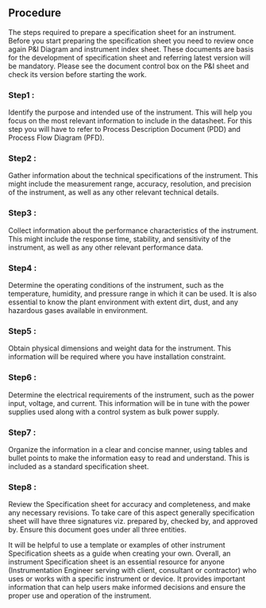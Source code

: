 ## Procedure

 The steps required to prepare a specification sheet for an instrument. Before you start preparing the specification sheet you need to review once again
 P&I Diagram and instrument index sheet. These documents are basis for the development of specification sheet and referring latest version will be mandatory. 
 Please see the document control box on the P&I sheet and check its version before starting the work. 
 
### Step1 : 
Identify the purpose and intended use of the instrument. This will help you focus on the most relevant information to include in the datasheet. 
For this step you will have to refer to Process Description Document (PDD) and Process Flow Diagram (PFD).

### Step2 :
Gather information about the technical specifications of the instrument. This might include the measurement range, accuracy, resolution, and precision
 of the instrument, as well as any other relevant technical details.
 
### Step3 : 
Collect information about the performance characteristics of the instrument. This might include the response time, stability, and sensitivity
 of the instrument, as well as any other relevant performance data.
 
### Step4 :
Determine the operating conditions of the instrument, such as the temperature, humidity, and pressure range in which it can be used.
 It is also essential to know the plant environment with extent dirt, dust, and any hazardous gases available in environment.
 
### Step5 :  
Obtain physical dimensions and weight data for the instrument. This information will be required where you have installation constraint.

### Step6 : 
Determine the electrical requirements of the instrument, such as the power input, voltage, and current. This information will be in tune
 with the power supplies used along with a control system as bulk power supply.
 
### Step7 : 
Organize the information in a clear and concise manner, using tables and bullet points to make the information easy to read and understand.
 This is included as a standard specification sheet.
 
### Step8 : 
Review the Specification sheet for accuracy and completeness, and make any necessary revisions. To take care of this aspect generally specification 
sheet will have three signatures viz. prepared by, checked by, and approved by. Ensure this document goes under all three entities.

It will be helpful to use a template or examples of other instrument Specification sheets as a guide when creating your own.
Overall, an instrument Specification sheet is an essential resource for anyone (Instrumentation Engineer serving with client, consultant or contractor)
who uses or works with a specific instrument or device. It provides important information that can help users make informed decisions and ensure 
the proper use and operation of the instrument.
